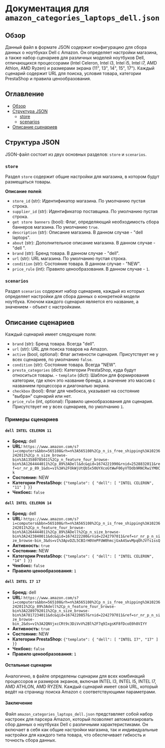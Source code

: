 # Документация для `amazon_categories_laptops_dell.json`

## Обзор

Данный файл в формате JSON содержит конфигурацию для сбора данных о ноутбуках Dell с Amazon. Он определяет настройки магазина, а также набор сценариев для различных моделей ноутбуков Dell, отличающихся процессорами (Intel Celeron, Intel i3, Intel i5, Intel i7, AMD Athlon, AMD Ryzen) и размерами экрана (11", 13", 14", 15", 17"). 
Каждый сценарий содержит URL для поиска, условия товара, категории PrestaShop и правила ценообразования.

## Оглавление

- [Обзор](#обзор)
- [Структура JSON](#структура-json)
  - [store](#store)
  - [scenarios](#scenarios)
- [Описание сценариев](#описание-сценариев)

## Структура JSON

JSON-файл состоит из двух основных разделов: `store` и `scenarios`.

### `store`

Раздел `store` содержит общие настройки для магазина, в котором будут размещаться товары.

**Описание полей**:

-   `store_id` (str): Идентификатор магазина. По умолчанию пустая строка.
-   `supplier_id` (str): Идентификатор поставщика. По умолчанию пустая строка.
-   `get store banners` (bool): Флаг, определяющий необходимость сбора баннеров магазина. По умолчанию `true`.
-   `description` (str): Описание магазина. В данном случае - "dell laptops".
-   `about` (str): Дополнительное описание магазина. В данном случае - "dell ".
-   `brand` (str): Бренд товара. В данном случае - "dell".
-   `url` (str): URL магазина. По умолчанию пустая строка.
-   `condition` (str): Состояние товара. В данном случае - "NEW".
-   `price_rule` (int): Правило ценообразования. В данном случае - `1`.

### `scenarios`

Раздел `scenarios` содержит набор сценариев, каждый из которых определяет настройки для сбора данных о конкретной модели ноутбука. Ключом каждого сценария является его название, а значением - объект с настройками.

## Описание сценариев

Каждый сценарий имеет следующие поля:

-   `brand` (str): Бренд товара. Всегда "dell".
-   `url` (str): URL для поиска товаров на Amazon.
-   `active` (bool, optional): Флаг активности сценария. Присутствует не у всех сценариев, по умолчанию `false`.
-   `condition` (str): Состояние товара. Всегда "NEW".
-    `presta_categories` (dict): Категории PrestaShop, куда будут относиться товары.
    - `template` (dict):  Шаблон для формирования категории, где ключ это название бренда, а значение это массив с названием процессора и диагональю экрана.
-    `checkbox` (bool): Флаг для чекбокса, указывает на состояние "выбран" сценарий или нет.
-    `price_rule` (int, optional): Правило ценообразования для сценария. Присутствует не у всех сценариев, по умолчанию `1`.

### Примеры сценариев

#### `dell INTEL CELERON 11`

-   **Бренд:** dell
-   **URL:** `https://www.amazon.com/s?i=computers&bbn=565108&rh=n%3A565108%2Cp_n_is_free_shipping%3A10236242011%2Cp_n_size_browse-bin%3A13580785011%2Cp_n_feature_four_browse-bin%3A1264444011%2Cp_89%3ADell&dc&qid=1674221990&rnid=2528832011&ref=sr_nr_p_89_1&ds=v1%3A%2FOkWjUtQb5x50UYXcoGtWwF06yVTDdb9RNCRwiYM0Ck`
-   **Состояние:** NEW
-   **Категории PrestaShop:** `{"template": { "dell": [ "INTEL CELERON", "11" ] }}`
-   **Чекбокс:** `false`

#### `dell INTEL CELERON 14`

-   **Бренд:** dell
-   **URL:** `https://www.amazon.com/s?i=computers&bbn=565108&rh=n%3A565108%2Cp_n_is_free_shipping%3A10236242011%2Cp_n_feature_four_browse-bin%3A1264444011%2Cp_89%3ADell%2Cp_n_size_browse-bin%3A2423840011&dc&qid=1674222280&rnid=2242797011&ref=sr_nr_p_n_size_browse-bin_3&ds=v1%3ApvDZL5CBIrH0VePFUW0hmcjGxA4SwvMpqOhJVfs1ssQ`
-   **Активность:** `true`
-   **Состояние:** NEW
-   **Категории PrestaShop:** `{"template": { "dell": [ "INTEL CELERON", "14" ] }}`
-   **Чекбокс:** `false`
-   **Правило ценообразования:** `1`

#### `dell INTEL I7 17`

-   **Бренд:** dell
-   **URL:** `https://www.amazon.com/s?i=computers&bbn=565108&rh=n%3A565108%2Cp_n_is_free_shipping%3A10236242011%2Cp_89%3Adell%2Cp_n_feature_four_browse-bin%3A2289792011%2Cp_n_size_browse-bin%3A7817234011&dc&qid=1674220857&rnid=2242797011&ref=sr_nr_p_n_size_browse-bin_2&ds=v1%3A2QNVjxcCRt9c3DiVvV%2Bl%2F7q9IxgsKF8fDcoE0h8VIYY`
-   **Активность:** `true`
-   **Состояние:** NEW
-  **Категории PrestaShop:** `{"template": { "dell": [ "INTEL I7", "17" ] }}`
-   **Чекбокс:** `false`
-   **Правило ценообразования:** `1`

#### Остальные сценарии

Аналогично, в файле определены сценарии для всех комбинаций процессоров и размеров экранов, включая INTEL I3, INTEL I5, INTEL I7, AMD ATHLON, AMD RYZEN. Каждый сценарий имеет свой URL, который ведёт на страницу поиска Amazon с соответствующими параметрами.

#### Заключение
Файл `amazon_categories_laptops_dell.json` представляет собой набор настроек для парсера Amazon, который позволяет автоматизировать сбор данных о ноутбуках Dell с различными характеристиками. Он включает в себя как общие настройки магазина, так и индивидуальные настройки для каждого типа товара, что обеспечивает гибкость и точность сбора данных.